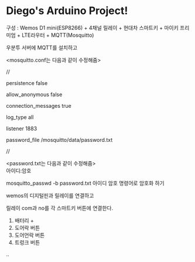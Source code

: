 # Diego's Arduino Project!

구성 : Wemos D1 mini(ESP8266) + 4채널 릴레이 + 현대차 스마트키 + 마이키 프리미엄 + LTE라우터 + MQTT(Mosquitto)

우분투 서버에 MQTT를 설치하고

<mosquitto.conf는 다음과 같이 수정해줌>

//

persistence false

allow_anonymous false

connection_messages true

log_type all

listener 1883

password_file /mosquitto/data/password.txt

//

<password.txt는 다음과 같이 수정해줌> \
아이디:암호

mosquitto_passwd -b password.txt 아이디 암호
명령어로 암호화 하기

wemos의 디지털핀과 릴레이를 연결하고

릴레이 com과 no를 각 스마트키 버튼에 연결한다.

1. 배터리 +
2. 도어락 버튼
3. 도어언락 버튼
4. 트렁크 버튼

..
